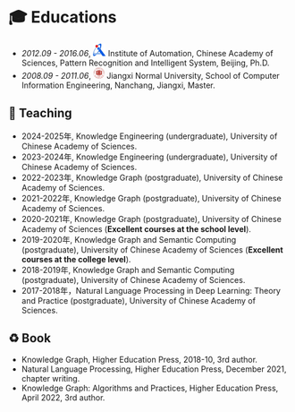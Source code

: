 
# 🎓 Educations
- *2012.09 - 2016.06*, <a href="https://www.ia.ac.cn/"><img class="svg" src="/images/casia_logo.jpg" width="23pt"></a> Institute of Automation, Chinese Academy of Sciences, Pattern Recognition and Intelligent System, Beijing, Ph.D. 
- *2008.09 - 2011.06*, <a href="https://www.jxnu.edu.cn/"><img class="svg" src="/images/jxnu_logo.png" width="20pt"></a> Jiangxi Normal University, School of Computer Information Engineering, Nanchang, Jiangxi, Master.


## 🌴 Teaching
- 2024-2025年, Knowledge Engineering (undergraduate), University of Chinese Academy of Sciences.
- 2023-2024年, Knowledge Engineering (undergraduate), University of Chinese Academy of Sciences.
- 2022-2023年, Knowledge Graph (postgraduate), University of Chinese Academy of Sciences.
- 2021-2022年, Knowledge Graph (postgraduate), University of Chinese Academy of Sciences.
- 2020-2021年, Knowledge Graph (postgraduate), University of Chinese Academy of Sciences (**Excellent courses at the school level**).
- 2019-2020年, Knowledge Graph and Semantic Computing (postgraduate), University of Chinese Academy of Sciences (**Excellent courses at the college level**).
- 2018-2019年, Knowledge Graph and Semantic Computing (postgraduate), University of Chinese Academy of Sciences.
- 2017-2018年，Natural Language Processing in Deep Learning: Theory and Practice (postgraduate), University of Chinese Academy of Sciences.

## ♻️ Book
- Knowledge Graph, Higher Education Press, 2018-10, 3rd author.
- Natural Language Processing, Higher Education Press, December 2021, chapter writing.
- Knowledge Graph: Algorithms and Practices, Higher Education Press, April 2022, 3rd author.
